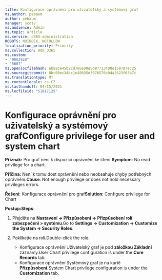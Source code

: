 ```yaml
---
title: Konfigurace oprávnění pro uživatelský a systémový graf
ms.author: pebaum
author: pebaum
manager: scotv
ms.audience: Admin
ms.topic: article
ms.service: o365-administration
ROBOTS: NOINDEX, NOFOLLOW
localization_priority: Priority
ms.collection: Adm_O365
ms.custom:
- "9002928"
- "5607"
ms.openlocfilehash: eb88ce45b2cd786e90e5d87713400e150787ec25
ms.sourcegitcommit: 8bc60ec34bc1e40685e3976576e04a2623f63a7c
ms.translationtype: MT
ms.contentlocale: cs-CZ
ms.lasthandoff: 04/15/2021
ms.locfileid: "51817129"
---
```

# <a name="configure-privilege-for-user-and-system-chart"></a><span data-ttu-id="7c142-102">Konfigurace oprávnění pro uživatelský a systémový graf</span><span class="sxs-lookup"><span data-stu-id="7c142-102">Configure privilege for user and system chart</span></span>

<span data-ttu-id="7c142-103">**Příznak:** Pro graf není k dispozici oprávnění ke čtení.</span><span class="sxs-lookup"><span data-stu-id="7c142-103">**Symptom**: No read privilege for a chart.</span></span>

<span data-ttu-id="7c142-104">**Příčina:** Není k tomu dost oprávnění nebo neobsahuje chyby potřebných oprávnění.</span><span class="sxs-lookup"><span data-stu-id="7c142-104">**Cause**: Not enough privilege or does not hold necessary privileges errors.</span></span>

<span data-ttu-id="7c142-105">**Řešení:** Konfigurace oprávnění pro graf</span><span class="sxs-lookup"><span data-stu-id="7c142-105">**Solution**: Configure privilege for Chart</span></span>

<span data-ttu-id="7c142-106">**Postup:**</span><span class="sxs-lookup"><span data-stu-id="7c142-106">**Steps**:</span></span>

1. <span data-ttu-id="7c142-107">Přejděte na **Nastavení -> Přizpůsobení -> Přizpůsobení rolí zabezpečení > systému**.</span><span class="sxs-lookup"><span data-stu-id="7c142-107">Go to **Settings -> Customization -> Customize the System -> Security Roles**.</span></span>

2. <span data-ttu-id="7c142-108">Poklikejte na roli.</span><span class="sxs-lookup"><span data-stu-id="7c142-108">Double-click the role.</span></span>

    - <span data-ttu-id="7c142-109">Konfigurace oprávnění Uživatelský graf je pod **záložkou Základní** záznamy.</span><span class="sxs-lookup"><span data-stu-id="7c142-109">User Chart privilege configuration is under the **Core Records** tab.</span></span>
    - <span data-ttu-id="7c142-110">Konfigurace oprávnění Systémový graf je na kartě **Přizpůsobení.**</span><span class="sxs-lookup"><span data-stu-id="7c142-110">System Chart privilege configuration is under the **Customization** tab.</span></span>
